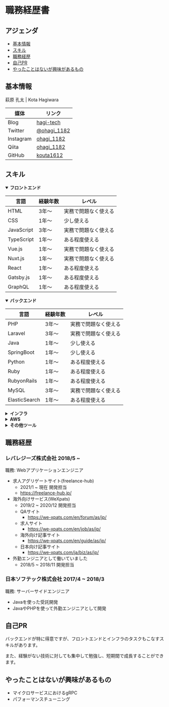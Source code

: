 # 職務経歴書

## アジェンダ

- [基本情報](#基本情報) 
- [スキル](#スキル) 
- [職務経歴](#職務経歴) 
- [自己PR](#自己pr) 
- [やったことはないが興味があるもの](#やったことはないが興味があるもの)

## 基本情報

萩原 孔太 | Kota Hagiwara

|媒体|リンク|
|---|-----|
|Blog|[hagi-tech](https://hagi-tech.com/)|
|Twitter|[@ohagi_1182](https://twitter.com/ohagi_1182)|
|Instagram|[ohagi_1182](https://www.instagram.com/ohagi_1182/)|
|Qiita|[ohagi_1182](https://qiita.com/ohagi_1182)|
|GitHub|[kouta1612](https://github.com/kouta1612)|

## スキル

<details open>
<summary><strong>フロントエンド</strong></summary>

|言語|経験年数|レベル|
|---|-----|-----|
|HTML|3年〜|実務で問題なく使える|
|CSS|1年〜|少し使える|
|JavaScript|3年〜|実務で問題なく使える|
|TypeScript|1年〜|ある程度使える|
|Vue.js|1年〜|実務で問題なく使える|
|Nuxt.js|1年〜|実務で問題なく使える|
|React|1年〜|ある程度使える|
|Gatsby.js|1年〜|ある程度使える|
|GraphQL|1年〜|ある程度使える|

</details>

<details open>
<summary><strong>バックエンド</strong></summary>

|言語|経験年数|レベル|
|---|-----|-----|
|PHP|3年〜|実務で問題なく使える|
|Laravel|3年〜|実務で問題なく使える|
|Java|1年〜|少し使える|
|SpringBoot|1年〜|少し使える|
|Python|1年〜|ある程度使える|
|Ruby|1年〜|ある程度使える|
|RubyonRails|1年〜|ある程度使える|
|MySQL|3年〜|実務で問題なく使える|
|ElasticSearch|1年〜|ある程度使える|

</details>

<details>
<summary><strong>インフラ</strong></summary>

- AWS
- Firebase
- Gatsby Cloud
- Ansible
- Docker

</details>

<details>
<summary><strong>AWS</strong></summary>

- EC2
- ECS
- Fargate
- Lambda
- Cloud Watch
- Cloud Formation
- CDK
- RDS
- Aurora
- S3
- Secret Manager
- Open Search
- Route53
- ELB
- IAM

</details>

<details>
<summary><strong>その他ツール</strong></summary>

- Asana
- Git
- GitHub
- Slack
- Discord
- Google Spread Sheet
- Google Document
- Google Slide
- Google Meet
- Google Analytics

</details>

## 職務経歴

### レバレジーズ株式会社 2018/5 ~

職務: Webアプリケーションエンジニア

- 求人アグリゲートサイト(freelance-hub)
  - 2021/1 ~ 現在 開発担当
  - https://freelance-hub.jp/
- 海外向けサービス(WeXpats)
  - 2019/2 ~ 2020/12 開発担当
  - QAサイト
    - https://we-xpats.com/en/forum/as/jp/
  - 求人サイト
    - https://we-xpats.com/en/job/as/jp/
  - 海外向け記事サイト
    - https://we-xpats.com/en/guide/as/jp/
  - 日本向け記事サイト
    - https://we-xpats.com/ja/biz/as/jp/
- 外勤エンジニアとして働いていました
  - 2018/5 ~ 2018/11 開発担当

### 日本ソフテック株式会社 2017/4 ~ 2018/3

職務: サーバーサイドエンジニア

- Javaを使った受託開発
- JavaやPHPを使って外勤エンジニアとして開発

## 自己PR
バックエンドが特に得意ですが、フロントエンドとインフラのタスクもこなすスキルがあります。

また、経験がない技術に対しても集中して勉強し、短期間で成長することができます。

## やったことはないが興味があるもの
- マイクロサービスにおけるgRPC
- パフォーマンスチューニング